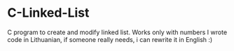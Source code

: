 # C-Linked-List
C program to create and modify linked list.
Works only with numbers
I wrote code in Lithuanian, if someone really needs, i can rewrite it in English :)
